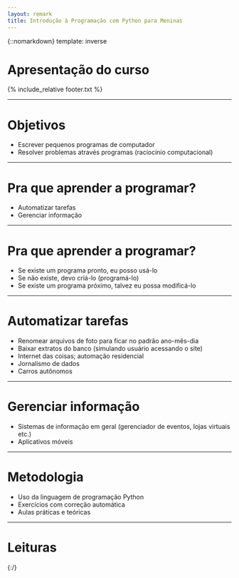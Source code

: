 ```yaml
---
layout: remark
title: Introdução à Programação com Python para Meninas
---
```

{::nomarkdown}
template: inverse

# Apresentação do curso

{% include_relative footer.txt %}

---

# Objetivos


- Escrever pequenos programas de computador
- Resolver problemas através programas (raciocínio computacional)

---

# Pra que aprender a programar?

- Automatizar tarefas
- Gerenciar informação

---

# Pra que aprender a programar?

- Se existe um programa pronto, eu posso usá-lo
- Se não existe, devo criá-lo (programá-lo)
- Se existe um programa próximo, talvez eu possa modificá-lo

---

# Automatizar tarefas

- Renomear arquivos de foto para ficar no padrão ano-mês-dia
- Baixar extratos do banco (simulando usuário acessando o site)
- Internet das coisas; automação residencial
- Jornalismo de dados
- Carros autônomos

---

# Gerenciar informação

- Sistemas de informação em geral (gerenciador de eventos, lojas virtuais etc.)
- Aplicativos móveis

---

# Metodologia

- Uso da linguagem de programação Python
- Exercícios com correção automática
- Aulas práticas e teóricas

---

# Leituras



{:/}
